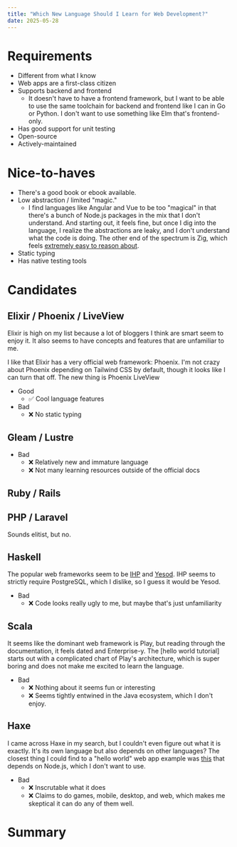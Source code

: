 ```yaml
---
title: "Which New Language Should I Learn for Web Development?"
date: 2025-05-28
---
```


# Requirements

- Different from what I know
- Web apps are a first-class citizen
- Supports backend and frontend
  - It doesn't have to have a frontend framework, but I want to be able to use the same toolchain for backend and frontend like I can in Go or Python. I don't want to use something like Elm that's frontend-only.
- Has good support for unit testing
- Open-source
- Actively-maintained

# Nice-to-haves

- There's a good book or ebook available.
- Low abstraction / limited "magic."
  - I find languages like Angular and Vue to be too "magical" in that there's a bunch of Node.js packages in the mix that I don't understand. And starting out, it feels fine, but once I dig into the language, I realize the abstractions are leaky, and I don't understand what the code is doing. The other end of the spectrum is Zig, which feels [extremely easy to reason about](/solo-developer-year-7/#zig).
- Static typing
- Has native testing tools

# Candidates

## Elixir / Phoenix / LiveView

Elixir is high on my list because a lot of bloggers I think are smart seem to enjoy it. It also seems to have concepts and features that are unfamiliar to me.

I like that Elixir has a very official web framework: Phoenix. I'm not crazy about Phoenix depending on Tailwind CSS by default, though it looks like I can turn that off. The new thing is Phoenix LiveView

- Good
  - ✅ Cool language features
- Bad
  - ❌ No static typing

## Gleam / Lustre

- Bad
  - ❌ Relatively new and immature language
  - ❌ Not many learning resources outside of the official docs

## Ruby / Rails

## PHP / Laravel

Sounds elitist, but no.

## Haskell

The popular web frameworks seem to be [IHP](https://ihp.digitallyinduced.com/) and [Yesod](https://www.yesodweb.com/). IHP seems to strictly require PostgreSQL, which I dislike, so I guess it would be Yesod.

- Bad
  - ❌ Code looks really ugly to me, but maybe that's just unfamiliarity

## Scala

It seems like the dominant web framework is Play, but reading through the documentation, it feels dated and Enterprise-y. The [hello world tutorial] starts out with a complicated chart of Play's architecture, which is super boring and does not make me excited to learn the language.

- Bad
  - ❌ Nothing about it seems fun or interesting
  - ❌ Seems tightly entwined in the Java ecosystem, which I don't enjoy.

## Haxe

I came across Haxe in my search, but I couldn't even figure out what it is exactly. It's its own language but also depends on other languages? The closest thing I could find to a "hello world" web app example was [this](https://code.haxe.org/category/javascript/creating-node-server.html) that depends on Node.js, which I don't want to use.

- Bad
  - ❌ Inscrutable what it does
  - ❌ Claims to do games, mobile, desktop, and web, which makes me skeptical it can do any of them well.

# Summary

